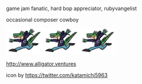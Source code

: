 game jam fanatic, hard bop appreciator, rubyvangelist

occasional composer cowboy

<img src="crocogator.png" alt="(spinopsys)" width="100"/><img src="crocogator.png" alt="(spinopsys)" width="100"/><img src="crocogator.png" alt="(spinopsys)" width="100"/>

http://www.alligator.ventures

icon by https://twitter.com/katamichi5963
